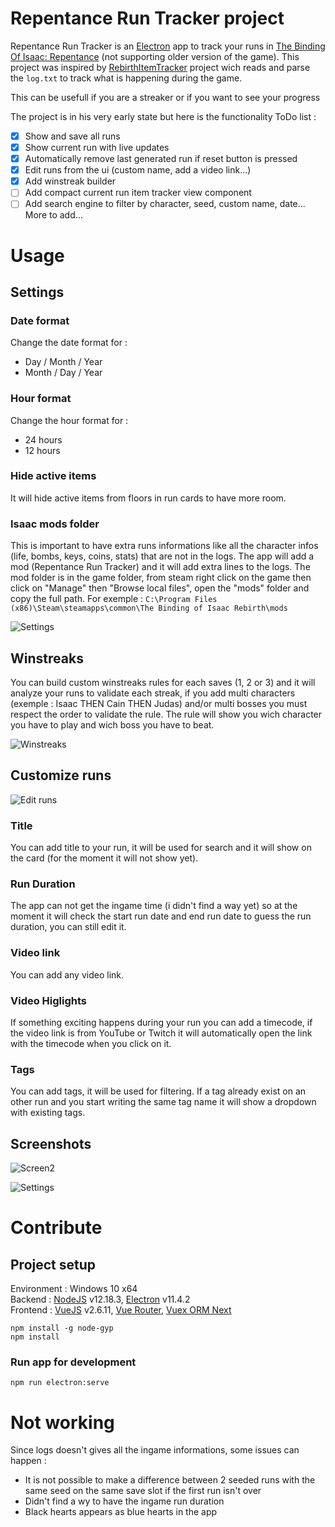 # Repentance Run Tracker project
Repentance Run Tracker is an [Electron](https://www.electronjs.org/) app to track your runs in [The Binding Of Isaac: Repentance](https://store.steampowered.com/app/1426300/The_Binding_of_Isaac_Repentance/) (not supporting older version of the game). This project was inspired by [RebirthItemTracker](https://github.com/Rchardon/RebirthItemTracker) project wich reads and parse the ``log.txt`` to track what is happening during the game.

This can be usefull if you are a streaker or if you want to see your progress

The project is in his very early state but here is the functionality ToDo list :
- [x] Show and save all runs
- [x] Show current run with live updates
- [X] Automatically remove last generated run if reset button is pressed
- [x] Edit runs from the ui (custom name, add a video link...)
- [x] Add winstreak builder
- [ ] Add compact current run item tracker view component
- [ ] Add search engine to filter by character, seed, custom name, date...\
More to add...

# Usage

## Settings
### Date format
Change the date format for :
- Day / Month / Year
- Month / Day / Year
### Hour format
Change the hour format for :
- 24 hours
- 12 hours
### Hide active items
It will hide active items from floors in run cards to have more room.
### Isaac mods folder
This is important to have extra runs informations like all the character infos (life, bombs, keys, coins, stats) that are not in the logs. The app will add a mod (Repentance Run Tracker) and it will add extra lines to the logs.
The mod folder is in the game folder, from steam right click on the game then click on "Manage" then "Browse local files", open the "mods" folder and copy the full path.
For exemple : ``C:\Program Files (x86)\Steam\steamapps\common\The Binding of Isaac Rebirth\mods``

![Settings](/doc/img/settings.jpg)
## Winstreaks
You can build custom winstreaks rules for each saves (1, 2 or 3) and it will analyze your runs to validate each streak, if you add multi characters (exemple : Isaac THEN Cain THEN Judas) and/or multi bosses you must respect the order to validate the rule. The rule will show you wich character you have to play and wich boss you have to beat.

![Winstreaks](/doc/img/winstreaks.jpg)

## Customize runs

![Edit runs](/doc/img/edit-run.jpg)
### Title
You can add title to your run, it will be used for search and it will show on the card (for the moment it will not show yet).
### Run Duration
The app can not get the ingame time (i didn't find a way yet) so at the moment it will check the start run date and end run date to guess the run duration, you can still edit it.
### Video link
You can add any video link.
### Video Higlights
If something exciting happens during your run you can add a timecode, if the video link is from YouTube or Twitch it will automatically open the link with the timecode when you click on it.
### Tags
You can add tags, it will be used for filtering. If a tag already exist on an other run and you start writing the same tag name it will show a dropdown with existing tags.
## Screenshots

![Screen2](/doc/img/screen2.jpg)

![Settings](/doc/img/screen1.jpg)

# Contribute
## Project setup
Environment : Windows 10 x64\
Backend : [NodeJS](https://nodejs.org/en/download/) v12.18.3, [Electron](https://www.electronjs.org/) v11.4.2\
Frontend : [VueJS](https://vuejs.org/) v2.6.11, [Vue Router](https://router.vuejs.org/), [Vuex ORM Next](https://next.vuex-orm.org/)
```
npm install -g node-gyp
npm install
```

### Run app for development
```
npm run electron:serve
```

# Not working
Since logs doesn't gives all the ingame informations, some issues can happen :
- It is not possible to make a difference between 2 seeded runs with the same seed on the same save slot if the first run isn't over
- Didn't find a wy to have the ingame run duration
- Black hearts appears as blue hearts in the app
